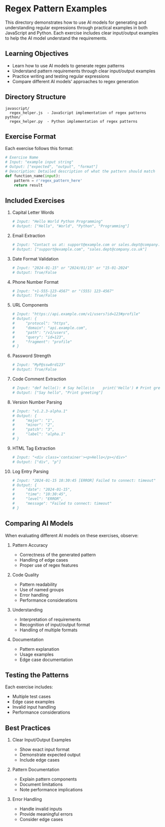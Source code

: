 # Regex Pattern Examples

This directory demonstrates how to use AI models for generating and understanding regular expressions through practical examples in both JavaScript and Python. Each exercise includes clear input/output examples to help the AI model understand the requirements.

## Learning Objectives

- Learn how to use AI models to generate regex patterns
- Understand pattern requirements through clear input/output examples
- Practice writing and testing regular expressions
- Compare different AI models' approaches to regex generation

## Directory Structure

```
javascript/
  regex_helper.js  - JavaScript implementation of regex patterns
python/
  regex_helper.py  - Python implementation of regex patterns
```

## Exercise Format

Each exercise follows this format:

```python
# Exercise Name
# Input: "example input string"
# Output: ["expected", "output", "format"]
# Description: Detailed description of what the pattern should match
def function_name(input):
    pattern = r'regex_pattern_here'
    return result
```

## Included Exercises

1. Capital Letter Words

   ```python
   # Input: "Hello World Python Programming"
   # Output: ["Hello", "World", "Python", "Programming"]
   ```

2. Email Extraction

   ```python
   # Input: "Contact us at: support@example.com or sales.dept@company.co.uk"
   # Output: ["support@example.com", "sales.dept@company.co.uk"]
   ```

3. Date Format Validation

   ```python
   # Input: "2024-01-15" or "2024/01/15" or "15-01-2024"
   # Output: True/False
   ```

4. Phone Number Format

   ```python
   # Input: "+1-555-123-4567" or "(555) 123-4567"
   # Output: True/False
   ```

5. URL Components

   ```python
   # Input: "https://api.example.com/v1/users?id=123#profile"
   # Output: {
   #     "protocol": "https",
   #     "domain": "api.example.com",
   #     "path": "/v1/users",
   #     "query": "id=123",
   #     "fragment": "profile"
   # }
   ```

6. Password Strength

   ```python
   # Input: "MyP@ssw0rd123"
   # Output: True/False
   ```

7. Code Comment Extraction

   ```python
   # Input: "def hello(): # Say hello\\n    print('Hello') # Print greeting"
   # Output: ["Say hello", "Print greeting"]
   ```

8. Version Number Parsing

   ```python
   # Input: "v1.2.3-alpha.1"
   # Output: {
   #     "major": "1",
   #     "minor": "2",
   #     "patch": "3",
   #     "label": "alpha.1"
   # }
   ```

9. HTML Tag Extraction

   ```python
   # Input: "<div class='container'><p>Hello</p></div>"
   # Output: ["div", "p"]
   ```

10. Log Entry Parsing
    ```python
    # Input: "2024-01-15 10:30:45 [ERROR] Failed to connect: timeout"
    # Output: {
    #     "date": "2024-01-15",
    #     "time": "10:30:45",
    #     "level": "ERROR",
    #     "message": "Failed to connect: timeout"
    # }
    ```

## Comparing AI Models

When evaluating different AI models on these exercises, observe:

1. Pattern Accuracy

   - Correctness of the generated pattern
   - Handling of edge cases
   - Proper use of regex features

2. Code Quality

   - Pattern readability
   - Use of named groups
   - Error handling
   - Performance considerations

3. Understanding

   - Interpretation of requirements
   - Recognition of input/output format
   - Handling of multiple formats

4. Documentation
   - Pattern explanation
   - Usage examples
   - Edge case documentation

## Testing the Patterns

Each exercise includes:

- Multiple test cases
- Edge case examples
- Invalid input handling
- Performance considerations

## Best Practices

1. Clear Input/Output Examples

   - Show exact input format
   - Demonstrate expected output
   - Include edge cases

2. Pattern Documentation

   - Explain pattern components
   - Document limitations
   - Note performance implications

3. Error Handling
   - Handle invalid inputs
   - Provide meaningful errors
   - Consider edge cases

